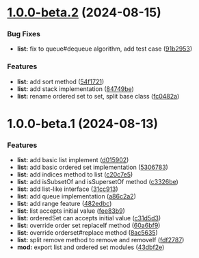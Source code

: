 # [1.0.0-beta.2](https://github.com/TomokiMiyauci/infra/compare/1.0.0-beta.1...1.0.0-beta.2) (2024-08-15)


### Bug Fixes

* **list:** fix to queue#dequeue algorithm, add test case ([91b2953](https://github.com/TomokiMiyauci/infra/commit/91b29533d6f001d5b24b5f21e3ca0207ed920c17))


### Features

* **list:** add sort method ([54f1721](https://github.com/TomokiMiyauci/infra/commit/54f17219bd69ab1917d24d5e6d569a6c3b77b4dc))
* **list:** add stack implementation ([84749be](https://github.com/TomokiMiyauci/infra/commit/84749bea2f6225060a9e69b24c66ff31bcc243be))
* **list:** rename ordered set to set, split base class ([fc0482a](https://github.com/TomokiMiyauci/infra/commit/fc0482a2f4cb2927645a03adb26310ddbf0ecc0b))

# 1.0.0-beta.1 (2024-08-13)


### Features

* **list:** add basic list implement ([d015902](https://github.com/TomokiMiyauci/infra/commit/d01590266077f64ac4e5dc1369577dbdbf16099a))
* **list:** add basic ordered set implementation ([5306783](https://github.com/TomokiMiyauci/infra/commit/5306783582965c09a5990a85fb9ed9eb9a6f70f6))
* **list:** add indices method to list ([c20c7e5](https://github.com/TomokiMiyauci/infra/commit/c20c7e5a8bd0db76a5470d98ce92e93c51d1291c))
* **list:** add isSubsetOf and isSupersetOf method ([c3326be](https://github.com/TomokiMiyauci/infra/commit/c3326be85197b937a8f97fff99b2932875b2b2d1))
* **list:** add list-like interface ([31cc913](https://github.com/TomokiMiyauci/infra/commit/31cc9135f2a4e74536b9ca1c3aa754e2000e69f1))
* **list:** add queue implementation ([a86c2a2](https://github.com/TomokiMiyauci/infra/commit/a86c2a28c598e855d776f7a5bedfb308e853002c))
* **list:** add range feature ([482edbc](https://github.com/TomokiMiyauci/infra/commit/482edbc441956087e88ed238804a6b385c427b16))
* **list:** list accepts initial value ([fee83b9](https://github.com/TomokiMiyauci/infra/commit/fee83b9c8652f2ef049862c638bda0793923058b))
* **list:** orderedSet can accepts initial value ([c31d5d3](https://github.com/TomokiMiyauci/infra/commit/c31d5d308fe4ce1a5aa089c46ac0f9b5de008677))
* **list:** override order set replaceIf method ([60a6bf9](https://github.com/TomokiMiyauci/infra/commit/60a6bf950b1fdf7ff6debb1c08f688562dff35a6))
* **list:** override orderset#replace method ([8ac5635](https://github.com/TomokiMiyauci/infra/commit/8ac5635f93da8499e359421f4fa0d412abe40852))
* **list:** split remove method to remove and removeIf ([fdf2787](https://github.com/TomokiMiyauci/infra/commit/fdf27878ad4e38e943ca544c7532cb1469485e15))
* **mod:** export list and ordered set modules ([43dbf2e](https://github.com/TomokiMiyauci/infra/commit/43dbf2e42c7ded7dc3988c40add0b867a30c62cb))
